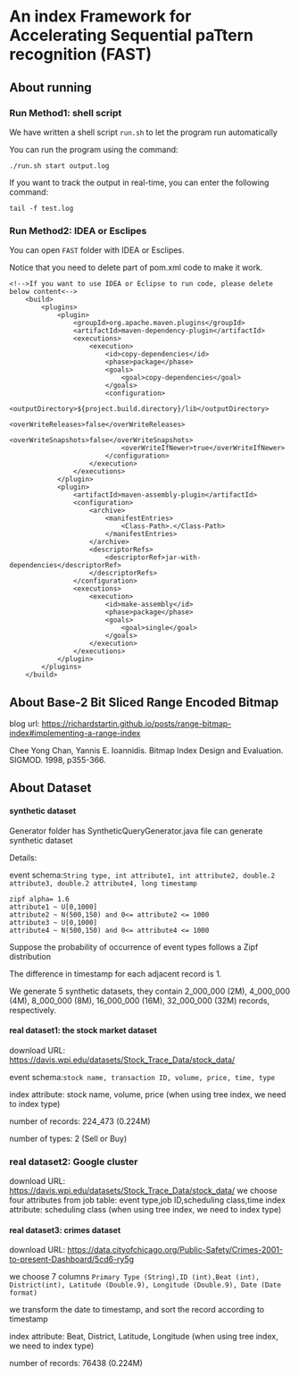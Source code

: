 # An index Framework for Accelerating Sequential paTtern recognition (FAST)

## About running
### Run Method1: shell script
We have written a shell script ```run.sh``` to let the program run automatically

You can run the program using the command:
```
./run.sh start output.log
```

If you want to track the output in real-time, you can enter the following command:

```
tail -f test.log
```

### Run Method2: IDEA or Esclipes 

You can open ```FAST``` folder with IDEA or Esclipes.

Notice that you need to delete part of pom.xml code to make it work.

```
<!-->If you want to use IDEA or Eclipse to run code, please delete below content<-->
    <build>
        <plugins>
            <plugin>
                <groupId>org.apache.maven.plugins</groupId>
                <artifactId>maven-dependency-plugin</artifactId>
                <executions>
                    <execution>
                        <id>copy-dependencies</id>
                        <phase>package</phase>
                        <goals>
                            <goal>copy-dependencies</goal>
                        </goals>
                        <configuration>
                            <outputDirectory>${project.build.directory}/lib</outputDirectory>
                            <overWriteReleases>false</overWriteReleases>
                            <overWriteSnapshots>false</overWriteSnapshots>
                            <overWriteIfNewer>true</overWriteIfNewer>
                        </configuration>
                    </execution>
                </executions>
            </plugin>
            <plugin>
                <artifactId>maven-assembly-plugin</artifactId>
                <configuration>
                    <archive>
                        <manifestEntries>
                            <Class-Path>.</Class-Path>
                        </manifestEntries>
                    </archive>
                    <descriptorRefs>
                        <descriptorRef>jar-with-dependencies</descriptorRef>
                    </descriptorRefs>
                </configuration>
                <executions>
                    <execution>
                        <id>make-assembly</id>
                        <phase>package</phase>
                        <goals>
                            <goal>single</goal>
                        </goals>
                    </execution>
                </executions>
            </plugin>
        </plugins>
    </build>
```




## About Base-2 Bit Sliced Range Encoded Bitmap
blog url: https://richardstartin.github.io/posts/range-bitmap-index#implementing-a-range-index

Chee Yong Chan, Yannis E. Ioannidis. Bitmap Index Design and Evaluation. SIGMOD. 1998, p355-366.

## About Dataset
#### synthetic dataset

Generator folder has SyntheticQueryGenerator.java file can generate synthetic dataset

Details:

event schema:```String type, int attribute1, int attribute2, double.2 attribute3, double.2 attribute4, long timestamp```

```
zipf alpha= 1.6
attribute1 ~ U[0,1000]
attribute2 ~ N(500,150) and 0<= attribute2 <= 1000
attribute3 ~ U[0,1000]
attribute4 ~ N(500,150) and 0<= attribute4 <= 1000
```

Suppose the probability of occurrence of event types follows a Zipf distribution

The difference in timestamp for each adjacent record is 1.

We generate 5 synthetic datasets, they contain 2_000_000 (2M), 4_000_000 (4M), 
8_000_000 (8M), 16_000_000 (16M), 32_000_000 (32M) records, respectively.

#### real dataset1: the stock market dataset

download URL: https://davis.wpi.edu/datasets/Stock_Trace_Data/stock_data/

event schema:```stock name, transaction ID, volume, price, time, type```

index attribute: stock name, volume, price (when using tree index, we need to index type)

number of records: 224_473 (0.224M)

number of types: 2 (Sell or Buy)

### real dataset2: Google cluster

download URL: https://davis.wpi.edu/datasets/Stock_Trace_Data/stock_data/
we choose four attributes from job table: event type,job ID,scheduling class,time
index attribute: scheduling class (when using tree index, we need to index type)
#### real dataset3: crimes dataset

download URL: https://data.cityofchicago.org/Public-Safety/Crimes-2001-to-present-Dashboard/5cd6-ry5g

we choose 7 columns ```Primary Type (String),ID (int),Beat (int), District(int), Latitude (Double.9), Longitude (Double.9), Date (Date format)```

we transform the date to timestamp, and sort the record according to timestamp

index attribute: Beat, District, Latitude, Longitude (when using tree index, we need to index type)

number of records: 76438 (0.224M)
